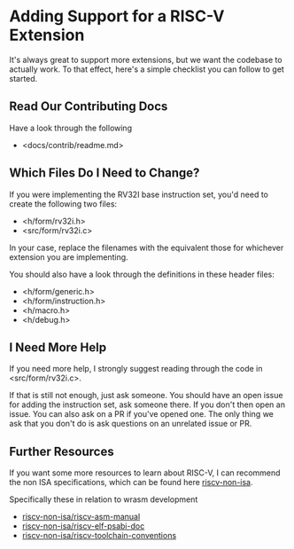 # Adding Support for a RISC-V Extension

It's always great to support more extensions, but we want the codebase to
actually work. To that effect, here's a simple checklist you can follow to get
started.

## Read Our Contributing Docs

Have a look through the following
* <docs/contrib/readme.md>

## Which Files Do I Need to Change?

If you were implementing the RV32I base instruction set, you'd need to create
the following two files:
* <h/form/rv32i.h>
* <src/form/rv32i.c>

In your case, replace the filenames with the equivalent those for whichever
extension you are implementing.

You should also have a look through the definitions in these header files:
* <h/form/generic.h>
* <h/form/instruction.h>
* <h/macro.h>
* <h/debug.h>

## I Need More Help

If you need more help, I strongly suggest reading through the code in
<src/form/rv32i.c>.

If that is still not enough, just ask someone. You should have an open issue
for adding the instruction set, ask someone there. If you don't then open an
issue. You can also ask on a PR if you've opened one. The only thing we ask
that you don't do is ask questions on an unrelated issue or PR.

## Further Resources

If you want some more resources to learn about RISC-V, I can recommend the non
ISA specifications, which can be found here [riscv-non-isa][2].

Specifically these in relation to wrasm development
* [riscv-non-isa/riscv-asm-manual](https://github.com/riscv-non-isa/riscv-asm-manual)
* [riscv-non-isa/riscv-elf-psabi-doc](https://github.com/riscv-non-isa/riscv-elf-psabi-doc)
* [riscv-non-isa/riscv-toolchain-conventions](https://github.com/riscv-non-isa/riscv-toolchain-conventions)

[2]: https://github.com/riscv-non-isa
